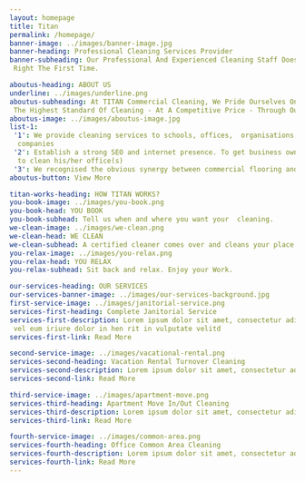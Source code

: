 ```yaml
---
layout: homepage
title: Titan
permalink: /homepage/
banner-image: ../images/banner-image.jpg
banner-heading: Professional Cleaning Services Provider
banner-subheading: Our Professional And Experienced Cleaning Staff Does The Job 
 Right The First Time.

aboutus-heading: ABOUT US
underline: ../images/underline.png
aboutus-subheading: At TITAN Commercial Cleaning, We Pride Ourselves On Constantly Delivering  
 The Highest Standard Of Cleaning - At A Competitive Price - Through Our Reliable And Friendly Staff.
aboutus-image: ../images/aboutus-image.jpg
list-1:
 '1': We provide cleaning services to schools, offices,  organisations and construction
  companies 
 '2': Establish a strong SEO and internet presence. To get business owners to use our company 
  to clean his/her office(s)
 '3': We recognised the obvious synergy between commercial flooring and commercial cleaning
aboutus-button: View More

titan-works-heading: HOW TITAN WORKS?
you-book-image: ../images/you-book.png
you-book-head: YOU BOOK
you-book-subhead: Tell us when and where you want your  cleaning.
we-clean-image: ../images/we-clean.png
we-clean-head: WE CLEAN
we-clean-subhead: A certified cleaner comes over and cleans your place
you-relax-image: ../images/you-relax.png
you-relax-head: YOU RELAX
you-relax-subhead: Sit back and relax. Enjoy your Work.

our-services-heading: OUR SERVICES
our-services-banner-image: ../images/our-services-background.jpg
first-service-image: ../images/janitorial-service.png
services-first-heading: Complete Janitorial Service
services-first-description: Lorem ipsum dolor sit amet, consectetur adipisicing elit sed autem 
 vel eum iriure dolor in hen rit in vulputate velitd
services-first-link: Read More

second-service-image: ../images/vacational-rental.png
services-second-heading: Vacation Rental Turnover Cleaning
services-second-description: Lorem ipsum dolor sit amet, consectetur adipisicing elit sed autem 
services-second-link: Read More

third-service-image: ../images/apartment-move.png
services-third-heading: Apartment Move In/Out Cleaning
services-third-description: Lorem ipsum dolor sit amet, consectetur adipisicing elit sed autem 
services-third-link: Read More

fourth-service-image: ../images/common-area.png
services-fourth-heading: Office Common Area Cleaning
services-fourth-description: Lorem ipsum dolor sit amet, consectetur adipisicing elit sed autem 
services-fourth-link: Read More
---
```

